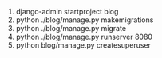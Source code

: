 1. django-admin startproject blog
2. python ./blog/manage.py makemigrations
3. python ./blog/manage.py migrate
4. python ./blog/manage.py runserver 8080
5. python blog/manage.py createsuperuser